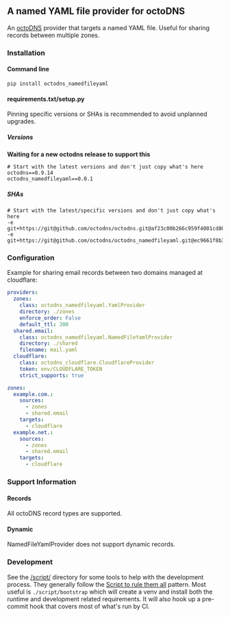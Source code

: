 ## A named YAML file provider for octoDNS

An [octoDNS](https://github.com/octodns/octodns/) provider that targets a named YAML file.
Useful for sharing records between multiple zones.

### Installation

#### Command line

```
pip install octodns_namedfileyaml
```

#### requirements.txt/setup.py

Pinning specific versions or SHAs is recommended to avoid unplanned upgrades.

##### Versions

**Waiting for a new octodns release to support this**

```
# Start with the latest versions and don't just copy what's here
octodns==0.9.14
octodns_namedfileyaml==0.0.1
```

##### SHAs

```
# Start with the latest/specific versions and don't just copy what's here
-e git+https://git@github.com/octodns/octodns.git@af23c00b266c959f4001cd809b04511128a5602b#egg=octodns
-e git+https://git@github.com/octodns/octodns_namedfileyaml.git@ec9661f8b335241ae4746eea467a8509205e6a30#egg=octodns_namedfileyaml
```

### Configuration

Example for sharing email records between two domains managed at cloudflare:

```yaml
providers:
  zones:
    class: octodns_namedfileyaml.YamlProvider
    directory: ./zones
    enforce_order: False
    default_ttl: 300
  shared.email:
    class: octodns_namedfileyaml.NamedFileYamlProvider
    directory: ./shared
    filename: mail.yaml
  cloudflare:
    class: octodns_cloudflare.CloudflareProvider
    token: env/CLOUDFLARE_TOKEN
    strict_supports: true

zones:
  example.com.:
    sources:
      - zones
      - shared.email
    targets:
      - cloudflare
  example.net.:
    sources:
      - zones
      - shared.email
    targets:
      - cloudflare
```

### Support Information

#### Records

All octoDNS record types are supported.

#### Dynamic

NamedFileYamlProvider does not support dynamic records.

### Development

See the [/script/](/script/) directory for some tools to help with the development process. They generally follow the [Script to rule them all](https://github.com/github/scripts-to-rule-them-all) pattern. Most useful is `./script/bootstrap` which will create a venv and install both the runtime and development related requirements. It will also hook up a pre-commit hook that covers most of what's run by CI.
